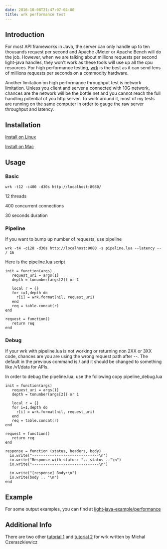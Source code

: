 ```yaml
---
date: 2016-10-08T21:47:07-04:00
title: wrk performance test
---
```


## Introduction

For most API frameworks in Java, the server can only handle up to ten thousands request per second and Apache JMeter
or Apache Bench will do the job. However, when we are talking about millions requests per second light-java
handles, they won't work as these tools will use up all the cpu resources. For high performance testing,
[wrk](https://github.com/wg/wrk) is the best as it can send tens of millions requests per seconds on a
commodity hardware.

Another limitation on high performance throughput test is network limitation. Unless you client and server a connected
with 10G network, chances are the network will be the bottle net and you cannot reach the full handling potential of
you http server. To work around it, most of my tests are running on the same computer in order to gauge the raw server
throughput and latency.

## Installation

[Install on Linux](https://github.com/wg/wrk/wiki/Installing-Wrk-on-Linux)

[Install on Mac](https://github.com/wg/wrk/wiki/Installing-wrk-on-OSX)


## Usage


### Basic

```
wrk -t12 -c400 -d30s http://localhost:8080/

```
12 threads

400 concurrent connections

30 seconds duration

### Pipeline

If you want to bump up number of requests, use pipeline


```
wrk -t4 -c128 -d30s http://localhost:8080 -s pipeline.lua --latency -- / 16
```

Here is the pipeline.lua script

```
init = function(args)
   request_uri = args[1]
   depth = tonumber(args[2]) or 1

   local r = {}
   for i=1,depth do
     r[i] = wrk.format(nil, request_uri)
   end
   req = table.concat(r)
end

request = function()
   return req
end
```

### Debug

If your wrk with pipeline.lua is not working or returning non 2XX or 3XX code, chances are you are using the wrong request
path after --. The default in the previous command is / and it should be changed to something like /v1/data for APIs.

In order to debug the pipeline.lua, use the following copy pipeline_debug.lua

```
init = function(args)
   request_uri = args[1]
   depth = tonumber(args[2]) or 1

   local r = {}
   for i=1,depth do
     r[i] = wrk.format(nil, request_uri)
   end
   req = table.concat(r)
end

request = function()
   return req
end

response = function (status, headers, body)
  io.write("------------------------------\n")
  io.write("Response with status: ".. status .."\n")
  io.write("------------------------------\n")

  io.write("[response] Body:\n")
  io.write(body .. "\n")
end
```

## Example
For some output examples, you can find at [light-java-example/performance](https://github.com/networknt/light-java-example/tree/master/performance)

## Additional Info

There are two other [tutorial 1](https://www.digitalocean.com/community/tutorials/how-to-benchmark-http-latency-with-wrk-on-ubuntu-14-04)
and [tutorial 2](http://czerasz.com/2015/07/19/wrk-http-benchmarking-tool-example/) for wrk written by Michal Czeraszkiewicz


